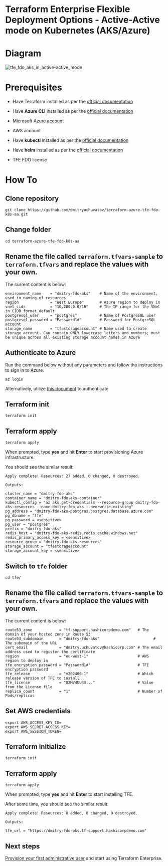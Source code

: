 # Terraform Enterprise Flexible Deployment Options - Active-Active mode on Kubernetes (AKS/Azure)

# Diagram

![tfe_fdo_aks_in_active-active_mode](https://github.com/dmitryuchuvatov/terraform-azure-tfe-fdo-k8s-aa/assets/119931089/d01508fd-cf1c-4671-b707-c6640fcd9193)


# Prerequisites

+ Have Terraform installed as per the [official documentation](https://developer.hashicorp.com/terraform/tutorials/aws-get-started/install-cli)

+ Have **Azure CLI** installed as per the [official documentation](https://learn.microsoft.com/en-us/cli/azure/install-azure-cli)

+ Microsoft Azure account

+ AWS account

* Have **kubectl** installed as per the [official documentation](https://kubernetes.io/docs/tasks/tools/)

* Have **helm** installed as per the [official documentation](https://helm.sh/docs/intro/install/)

+ TFE FDO license

# How To

## Clone repository

```
git clone https://github.com/dmitryuchuvatov/terraform-azure-tfe-fdo-k8s-aa.git
```

## Change folder

```
cd terraform-azure-tfe-fdo-k8s-aa
```

## Rename the file called `terraform.tfvars-sample` to `terraform.tfvars` and replace the values with your own.
The current content is below:

```
environment_name    = "dmitry-fdo-aks"    # Name of the environment, used in naming of resources
region              = "West Europe"       # Azure region to deploy in
vnet_cidr           = "10.200.0.0/16"     # The IP range for the VNet in CIDR format default
postgresql_user     = "postgres"          # Name of PostgreSQL user
postgresql_password = "Password1#"        # Password for PostgreSQL account
storage_name        = "tfestorageaccount" # Name used to create storage account. Can contain ONLY lowercase letters and numbers; must be unique across all existing storage account names in Azure                                                                                        
```

## Authenticate to Azure

Run the command below without any parameters and follow the instructions to sign in to Azure.

```
az login
```

Alternatively, utilize [this document](https://registry.terraform.io/providers/hashicorp/azuread/latest/docs/guides/azure_cli) to authenticate


## Terraform init

```
terraform init
```

## Terraform apply

```
terraform apply
```

When prompted, type **yes** and hit **Enter** to start provisioning Azure infrastructure.

You should see the similar result:

```
Apply complete! Resources: 27 added, 0 changed, 0 destroyed.

Outputs:

cluster_name = "dmitry-fdo-aks"
container_name = "dmitry-fdo-aks-container"
kubectl_config = "az aks get-credentials --resource-group dmitry-fdo-aks-resources --name dmitry-fdo-aks --overwrite-existing"
pg_address = "dmitry-fdo-aks-postgres.postgres.database.azure.com"
pg_dbname = "tfe"
pg_password = <sensitive>
pg_user = "postgres"
prefix = "dmitry-fdo-aks"
redis_host = "dmitry-fdo-aks-redis.redis.cache.windows.net"
redis_primary_access_key = <sensitive>
resource_group = "dmitry-fdo-aks-resources"
storage_account = "tfestorageaccount"
storage_account_key = <sensitive>
```

## Switch to `tfe` folder

```
cd tfe/
```

## Rename the file called `terraform.tfvars-sample` to `terraform.tfvars` and replace the values with your own.
The current content is below:

```
route53_zone            = "tf-support.hashicorpdemo.com"   # The domain of your hosted zone in Route 53
route53_subdomain       = "dmitry-fdo-aks"                        # The subomain of the URL
cert_email              = "dmitry.uchuvatov@hashicorp.com" # The email address used to register the certificate
region                  = "eu-west-1"                      # AWS region to deploy in
tfe_encryption_password = "Password1#"                     # TFE encryption password
tfe_release             = "v202406-1"                      # Which release version of TFE to install
tfe_license             = "02MV4UU43..."                   # Value from the License file
replica_count           = "1"                              # Number of Pods/replicas                                                                                                            
```

## Set AWS credentials

```
export AWS_ACCESS_KEY_ID=
export AWS_SECRET_ACCESS_KEY=
export AWS_SESSION_TOKEN=
```

## Terraform initialize

```
terraform init
```

## Terraform apply

```
terraform apply
```

When prompted, type **yes** and hit **Enter** to start installing TFE.

After some time, you should see the similar result:

```
Apply complete! Resources: 8 added, 0 changed, 0 destroyed.

Outputs:

tfe_url = "https://dmitry-fdo-aks.tf-support.hashicorpdemo.com"
```

## Next steps

[Provision your first administrative user](https://developer.hashicorp.com/terraform/enterprise/flexible-deployments/install/initial-admin-user) and start using Terraform Enterprise.
